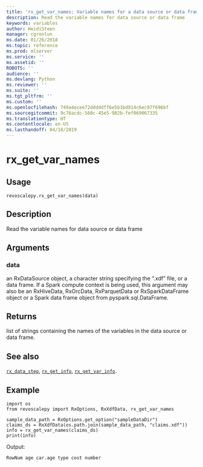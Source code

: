 ```yaml
---
title: 'rx_get_var_names: Variable names for a data source or data frame (revoscalepy)'
description: Read the variable names for data source or data frame
keywords: variables
author: HeidiSteen
manager: cgronlun
ms.date: 01/26/2018
ms.topic: reference
ms.prod: mlserver
ms.service: ''
ms.assetid: ''
ROBOTS: ''
audience: ''
ms.devlang: Python
ms.reviewer: ''
ms.suite: ''
ms.tgt_pltfrm: ''
ms.custom: ''
ms.openlocfilehash: 749a4ecee72dddddff6e5b1bd814c6ec97f696bf
ms.sourcegitcommit: 9c76acdc-560c-45e5-982b-fef069067335
ms.translationtype: HT
ms.contentlocale: en-US
ms.lasthandoff: 04/18/2019
---
```

# <a name="rxgetvarnames"></a>rx_get_var_names


 


## <a name="usage"></a>Usage



```
revoscalepy.rx_get_var_names(data)
```





## <a name="description"></a>Description

Read the variable names for data source or data frame


## <a name="arguments"></a>Arguments


### <a name="data"></a>data

an RxDataSource object, a character string specifying the “.xdf” file, or a data frame.
If a Spark compute context is being used, this argument may also be an RxHiveData, RxOrcData, RxParquetData or RxSparkDataFrame object or a Spark data frame object from pyspark.sql.DataFrame.


## <a name="returns"></a>Returns

list of strings containing the names of the variables in the data source or data frame.


## <a name="see-also"></a>See also

[`rx_data_step`](rx-data-step.md), [`rx_get_info`](rx-get-info.md), [`rx_get_var_info`](rx-get-var-info.md).


## <a name="example"></a>Example



```
import os
from revoscalepy import RxOptions, RxXdfData, rx_get_var_names

sample_data_path = RxOptions.get_option("sampleDataDir")
claims_ds = RxXdfData(os.path.join(sample_data_path, "claims.xdf"))
info = rx_get_var_names(claims_ds)
print(info)
```


Output:



```
RowNum age car.age type cost number
```

